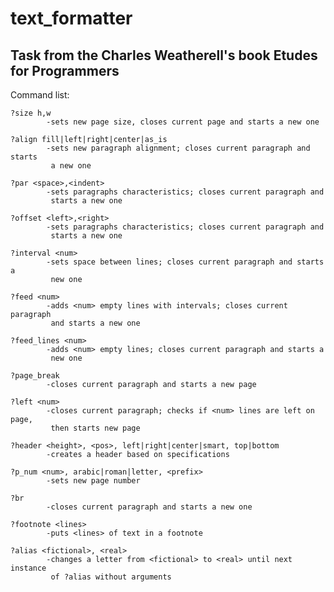 # text_formatter
## Task from the Charles Weatherell's book Etudes for Programmers


Command list:

    ?size h,w
            -sets new page size, closes current page and starts a new one
    
    ?align fill|left|right|center|as_is
            -sets new paragraph alignment; closes current paragraph and starts 
             a new one

    ?par <space>,<indent>
            -sets paragraphs characteristics; closes current paragraph and
             starts a new one

    ?offset <left>,<right>
            -sets paragraphs characteristics; closes current paragraph and
             starts a new one

    ?interval <num>
            -sets space between lines; closes current paragraph and starts a
             new one

    ?feed <num>
            -adds <num> empty lines with intervals; closes current paragraph
             and starts a new one

    ?feed_lines <num>
            -adds <num> empty lines; closes current paragraph and starts a
             new one

    ?page_break
            -closes current paragraph and starts a new page

    ?left <num>
            -closes current paragraph; checks if <num> lines are left on page,
             then starts new page

    ?header <height>, <pos>, left|right|center|smart, top|bottom
            -creates a header based on specifications
        
    ?p_num <num>, arabic|roman|letter, <prefix>
            -sets new page number

    ?br
            -closes current paragraph and starts a new one

    ?footnote <lines>
            -puts <lines> of text in a footnote

    ?alias <fictional>, <real>
            -changes a letter from <fictional> to <real> until next instance
             of ?alias without arguments
    
